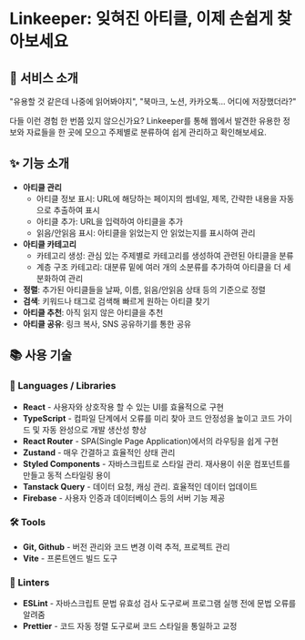 # Linkeeper: 잊혀진 아티클, 이제 손쉽게 찾아보세요

## 📢 서비스 소개

"유용할 것 같은데 나중에 읽어봐야지", "북마크, 노션, 카카오톡... 어디에 저장했더라?"

다들 이런 경험 한 번쯤 있지 않으신가요? Linkeeper를 통해 웹에서 발견한 유용한 정보와 자료들을 한 곳에 모으고 주제별로 분류하여 쉽게 관리하고 확인해보세요.

## ✨ 기능 소개

- **아티클 관리**
  - 아티클 정보 표시: URL에 해당하는 페이지의 썸네일, 제목, 간략한 내용을 자동으로 추출하여 표시
  - 아티클 추가: URL을 입력하여 아티클을 추가
  - 읽음/안읽음 표시: 아티클을 읽었는지 안 읽었는지를 표시하여 관리
- **아티클 카테고리**
  - 카테고리 생성: 관심 있는 주제별로 카테고리를 생성하여 관련된 아티클을 분류
  - 계층 구조 카테고리: 대분류 밑에 여러 개의 소분류를 추가하여 아티클을 더 세분화하여 관리
- **정렬**: 추가된 아티클들을 날짜, 이름, 읽음/안읽음 상태 등의 기준으로 정렬
- **검색**: 키워드나 태그로 검색해 빠르게 원하는 아티클 찾기
- **아티클 추천**: 아직 읽지 않은 아티클을 추천
- **아티클 공유**: 링크 복사, SNS 공유하기를 통한 공유

## 📚 사용 기술

### 📄 Languages / Libraries

- **React** - 사용자와 상호작용 할 수 있는 UI를 효율적으로 구현
- **TypeScript** - 컴파일 단계에서 오류를 미리 찾아 코드 안정성을 높이고 코드 가이드 및 자동 완성으로 개발 생산성 향상
- **React Router** - SPA(Single Page Application)에서의 라우팅을 쉽게 구현
- **Zustand** - 매우 간결하고 효율적인 상태 관리
- **Styled Components** - 자바스크립트로 스타일 관리. 재사용이 쉬운 컴포넌트를 만들고 동적 스타일링 용이
- **Tanstack Query** - 데이터 요청, 캐싱 관리. 효율적인 데이터 업데이트
- **Firebase** - 사용자 인증과 데이터베이스 등의 서버 기능 제공

### 🛠 Tools

- **Git, Github** - 버전 관리와 코드 변경 이력 추적, 프로젝트 관리
- **Vite** - 프론트엔드 빌드 도구

### 🧐 Linters

- **ESLint** - 자바스크립트 문법 유효성 검사 도구로써 프로그램 실행 전에 문법 오류를 알려줌
- **Prettier** - 코드 자동 정렬 도구로써 코드 스타일을 통일하고 교정
